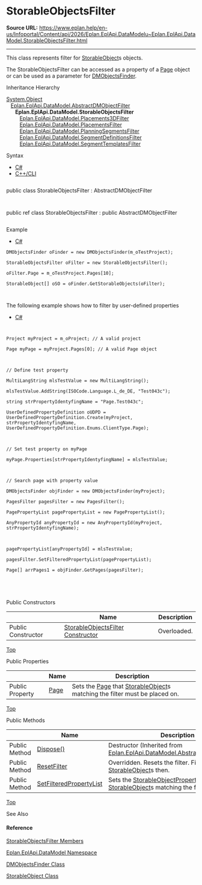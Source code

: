 # StorableObjectsFilter

**Source URL:** https://www.eplan.help/en-us/Infoportal/Content/api/2026/Eplan.EplApi.DataModelu~Eplan.EplApi.DataModel.StorableObjectsFilter.html

---

This class represents filter for [StorableObject](Eplan.EplApi.DataModelu~Eplan.EplApi.DataModel.StorableObject.html)s objects.

The StorableObjectsFilter can be accessed as a property of a [Page](Eplan.EplApi.DataModelu~Eplan.EplApi.DataModel.Page.html) object or can be used as a parameter for [DMObjectsFinder](Eplan.EplApi.DataModelu~Eplan.EplApi.DataModel.DMObjectsFinder.html).

Inheritance Hierarchy

[System.Object](#)  
   [Eplan.EplApi.DataModel.AbstractDMObjectFilter](Eplan.EplApi.DataModelu~Eplan.EplApi.DataModel.AbstractDMObjectFilter.html)  
      **Eplan.EplApi.DataModel.StorableObjectsFilter**  
         [Eplan.EplApi.DataModel.Placements3DFilter](Eplan.EplApi.DataModelu~Eplan.EplApi.DataModel.Placements3DFilter.html)  
         [Eplan.EplApi.DataModel.PlacementsFilter](Eplan.EplApi.DataModelu~Eplan.EplApi.DataModel.PlacementsFilter.html)  
         [Eplan.EplApi.DataModel.PlanningSegmentsFilter](Eplan.EplApi.DataModelu~Eplan.EplApi.DataModel.PlanningSegmentsFilter.html)  
         [Eplan.EplApi.DataModel.SegmentDefinitionsFilter](Eplan.EplApi.DataModelu~Eplan.EplApi.DataModel.SegmentDefinitionsFilter.html)  
         [Eplan.EplApi.DataModel.SegmentTemplatesFilter](Eplan.EplApi.DataModelu~Eplan.EplApi.DataModel.SegmentTemplatesFilter.html)

Syntax

- [C#](#i-syntax-CS)
- [C++/CLI](#i-syntax-CPP2005)

```
```
public class StorableObjectsFilter : AbstractDMObjectFilter
```
```

```
```
public ref class StorableObjectsFilter : public AbstractDMObjectFilter
```
```

Example

- [C#](#i-tab-content-8dad0870-df8d-4df1-8bb9-17980a44217d)

```
DMObjectsFinder oFinder = new DMObjectsFinder(m_oTestProject);
StorableObjectsFilter oFilter = new StorableObjectsFilter();
oFilter.Page = m_oTestProject.Pages[10];
StorableObject[] oSO = oFinder.GetStorableObjects(oFilter);

```

The following example shows how to filter by user-defined properties

- [C#](#i-tab-content-d33bf961-cbbc-4816-8697-c39ff3e09702)

```

Project myProject = m_oProject; // A valid project
Page myPage = myProject.Pages[0]; // A valid Page object

// Define test property
MultiLangString mlsTestValue = new MultiLangString();
mlsTestValue.AddString(ISOCode.Language.L_de_DE, "Test043c");
string strPropertyIdentyfingName = "Page.Test043c";
UserDefinedPropertyDefinition oUDPD = UserDefinedPropertyDefinition.Create(myProject, strPropertyIdentyfingName, UserDefinedPropertyDefinition.Enums.ClientType.Page);

// Set test property on myPage
myPage.Properties[strPropertyIdentyfingName] = mlsTestValue;

// Search page with property value
DMObjectsFinder objFinder = new DMObjectsFinder(myProject);
PagesFilter pagesFilter = new PagesFilter();
PagePropertyList pagePropertyList = new PagePropertyList();
AnyPropertyId anyPropertyId = new AnyPropertyId(myProject, strPropertyIdentyfingName);

pagePropertyList[anyPropertyId] = mlsTestValue;
pagesFilter.SetFilteredPropertyList(pagePropertyList);
Page[] arrPages1 = objFinder.GetPages(pagesFilter);


```

Public Constructors

|  | Name | Description |
| --- | --- | --- |
| Public Constructor | [StorableObjectsFilter Constructor](Eplan.EplApi.DataModelu~Eplan.EplApi.DataModel.StorableObjectsFilter~_ctor.html) | Overloaded. |

[Top](#top)



Public Properties

|  | Name | Description |
| --- | --- | --- |
| Public Property | [Page](Eplan.EplApi.DataModelu~Eplan.EplApi.DataModel.StorableObjectsFilter~Page.html) | Sets the [Page](Eplan.EplApi.DataModelu~Eplan.EplApi.DataModel.Page.html) that [StorableObject](Eplan.EplApi.DataModelu~Eplan.EplApi.DataModel.StorableObject.html)s matching the filter must be placed on. |

[Top](#top)

Public Methods

|  | Name | Description |
| --- | --- | --- |
| Public Method | [Dispose()](Eplan.EplApi.DataModelu~Eplan.EplApi.DataModel.AbstractDMObjectFilter~Dispose().html) | Destructor (Inherited from [Eplan.EplApi.DataModel.AbstractDMObjectFilter](Eplan.EplApi.DataModelu~Eplan.EplApi.DataModel.AbstractDMObjectFilter.html)) |
| Public Method | [ResetFilter](Eplan.EplApi.DataModelu~Eplan.EplApi.DataModel.StorableObjectsFilter~ResetFilter.html) | Overridden. Resets the filter. Filter matches all [StorableObject](Eplan.EplApi.DataModelu~Eplan.EplApi.DataModel.StorableObject.html)s then. |
| Public Method | [SetFilteredPropertyList](Eplan.EplApi.DataModelu~Eplan.EplApi.DataModel.StorableObjectsFilter~SetFilteredPropertyList.html) | Sets the [StorableObjectPropertyList](Eplan.EplApi.DataModelu~Eplan.EplApi.DataModel.StorableObjectPropertyList.html) that [StorableObject](Eplan.EplApi.DataModelu~Eplan.EplApi.DataModel.StorableObject.html)s matching the filter must have. |

[Top](#top)




See Also

#### Reference

[StorableObjectsFilter Members](Eplan.EplApi.DataModelu~Eplan.EplApi.DataModel.StorableObjectsFilter_members.html)
  
[Eplan.EplApi.DataModel Namespace](Eplan.EplApi.DataModelu~Eplan.EplApi.DataModel_namespace.html)
  
[DMObjectsFinder Class](Eplan.EplApi.DataModelu~Eplan.EplApi.DataModel.DMObjectsFinder.html)
  
[StorableObject Class](Eplan.EplApi.DataModelu~Eplan.EplApi.DataModel.StorableObject.html)